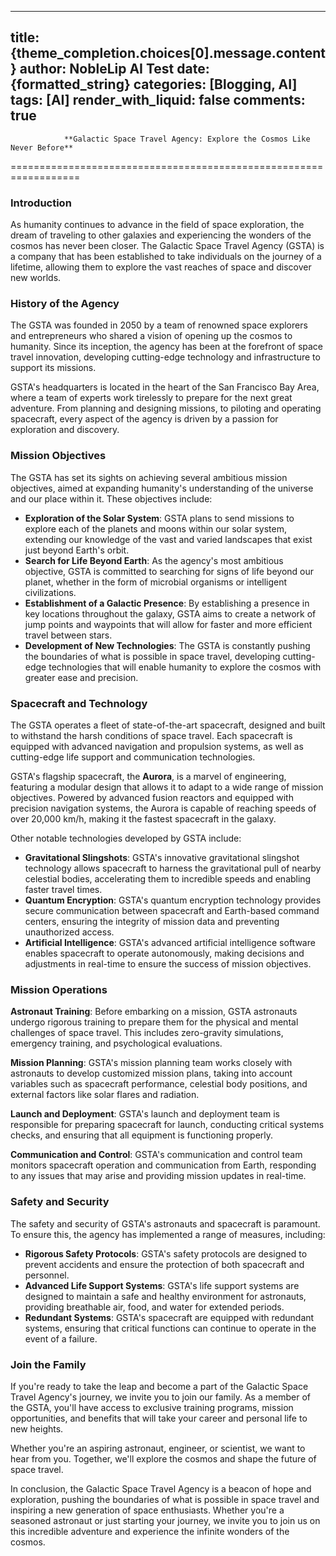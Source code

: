 
---
title: {theme_completion.choices[0].message.content}
author: NobleLip AI Test
date: {formatted_string}
categories: [Blogging, AI]
tags: [AI]
render_with_liquid: false
comments: true
---
			
				**Galactic Space Travel Agency: Explore the Cosmos Like Never Before**
==================================================================

### Introduction

As humanity continues to advance in the field of space exploration, the dream of traveling to other galaxies and experiencing the wonders of the cosmos has never been closer. The Galactic Space Travel Agency (GSTA) is a company that has been established to take individuals on the journey of a lifetime, allowing them to explore the vast reaches of space and discover new worlds.

### History of the Agency

The GSTA was founded in 2050 by a team of renowned space explorers and entrepreneurs who shared a vision of opening up the cosmos to humanity. Since its inception, the agency has been at the forefront of space travel innovation, developing cutting-edge technology and infrastructure to support its missions.

GSTA's headquarters is located in the heart of the San Francisco Bay Area, where a team of experts work tirelessly to prepare for the next great adventure. From planning and designing missions, to piloting and operating spacecraft, every aspect of the agency is driven by a passion for exploration and discovery.

### Mission Objectives

The GSTA has set its sights on achieving several ambitious mission objectives, aimed at expanding humanity's understanding of the universe and our place within it. These objectives include:

* **Exploration of the Solar System**: GSTA plans to send missions to explore each of the planets and moons within our solar system, extending our knowledge of the vast and varied landscapes that exist just beyond Earth's orbit.
* **Search for Life Beyond Earth**: As the agency's most ambitious objective, GSTA is committed to searching for signs of life beyond our planet, whether in the form of microbial organisms or intelligent civilizations.
* **Establishment of a Galactic Presence**: By establishing a presence in key locations throughout the galaxy, GSTA aims to create a network of jump points and waypoints that will allow for faster and more efficient travel between stars.
* **Development of New Technologies**: The GSTA is constantly pushing the boundaries of what is possible in space travel, developing cutting-edge technologies that will enable humanity to explore the cosmos with greater ease and precision.

### Spacecraft and Technology

The GSTA operates a fleet of state-of-the-art spacecraft, designed and built to withstand the harsh conditions of space travel. Each spacecraft is equipped with advanced navigation and propulsion systems, as well as cutting-edge life support and communication technologies.

GSTA's flagship spacecraft, the **Aurora**, is a marvel of engineering, featuring a modular design that allows it to adapt to a wide range of mission objectives. Powered by advanced fusion reactors and equipped with precision navigation systems, the Aurora is capable of reaching speeds of over 20,000 km/h, making it the fastest spacecraft in the galaxy.

Other notable technologies developed by GSTA include:

* **Gravitational Slingshots**: GSTA's innovative gravitational slingshot technology allows spacecraft to harness the gravitational pull of nearby celestial bodies, accelerating them to incredible speeds and enabling faster travel times.
* **Quantum Encryption**: GSTA's quantum encryption technology provides secure communication between spacecraft and Earth-based command centers, ensuring the integrity of mission data and preventing unauthorized access.
* **Artificial Intelligence**: GSTA's advanced artificial intelligence software enables spacecraft to operate autonomously, making decisions and adjustments in real-time to ensure the success of mission objectives.

### Mission Operations

**Astronaut Training**: Before embarking on a mission, GSTA astronauts undergo rigorous training to prepare them for the physical and mental challenges of space travel. This includes zero-gravity simulations, emergency training, and psychological evaluations.

**Mission Planning**: GSTA's mission planning team works closely with astronauts to develop customized mission plans, taking into account variables such as spacecraft performance, celestial body positions, and external factors like solar flares and radiation.

**Launch and Deployment**: GSTA's launch and deployment team is responsible for preparing spacecraft for launch, conducting critical systems checks, and ensuring that all equipment is functioning properly.

**Communication and Control**: GSTA's communication and control team monitors spacecraft operation and communication from Earth, responding to any issues that may arise and providing mission updates in real-time.

### Safety and Security

The safety and security of GSTA's astronauts and spacecraft is paramount. To ensure this, the agency has implemented a range of measures, including:

* **Rigorous Safety Protocols**: GSTA's safety protocols are designed to prevent accidents and ensure the protection of both spacecraft and personnel.
* **Advanced Life Support Systems**: GSTA's life support systems are designed to maintain a safe and healthy environment for astronauts, providing breathable air, food, and water for extended periods.
* **Redundant Systems**: GSTA's spacecraft are equipped with redundant systems, ensuring that critical functions can continue to operate in the event of a failure.

### Join the Family

If you're ready to take the leap and become a part of the Galactic Space Travel Agency's journey, we invite you to join our family. As a member of the GSTA, you'll have access to exclusive training programs, mission opportunities, and benefits that will take your career and personal life to new heights.

Whether you're an aspiring astronaut, engineer, or scientist, we want to hear from you. Together, we'll explore the cosmos and shape the future of space travel.

In conclusion, the Galactic Space Travel Agency is a beacon of hope and exploration, pushing the boundaries of what is possible in space travel and inspiring a new generation of space enthusiasts. Whether you're a seasoned astronaut or just starting your journey, we invite you to join us on this incredible adventure and experience the infinite wonders of the cosmos.
